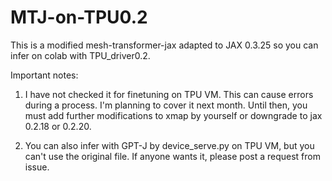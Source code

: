 # MTJ-on-TPU0.2

This is a modified mesh-transformer-jax adapted to JAX 0.3.25 so you can infer on colab with TPU_driver0.2.

Important notes: 

1) I have not checked it for finetuning on TPU VM. This can cause errors during a process.
I'm planning to cover it next month. Until then, you must add further modifications to xmap by yourself or downgrade to jax 0.2.18 or 0.2.20.

2) You can also infer with GPT-J by device_serve.py on TPU VM, but you can't use the original file. If anyone wants it, please post a request from issue.
